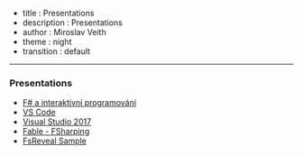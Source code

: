 - title : Presentations
- description : Presentations
- author : Miroslav Veith
- theme : night
- transition : default

***

### Presentations

- [F# a interaktivní programování](Fsharp.html)
- [VS Code](vsCode.html)
- [Visual Studio 2017](vs2017.html)
- [Fable - FSharping](Fable.html)
- [FsReveal Sample](sample.html)
